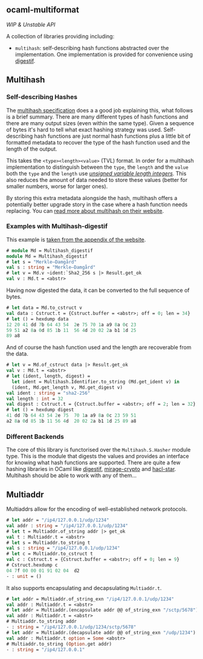 ocaml-multiformat
-----------------

*WIP & Unstable API*

A collection of libraries providing including: 

 - `multihash`: self-describing hash functions abstracted over the implementation. One implementation is provided for convenience using [digestif](https://github.com/mirage/digestif).

## Multihash

### Self-describing Hashes

The [multihash specification](https://w3c-ccg.github.io/multihash/index.xml) does a a good job explaining this, what follows is a brief summary. There are many different types of hash functions and there are many output sizes (even within the same type). Given a sequence of bytes it's hard to tell what exact hashing strategy was used. Self-describing hash functions are just normal hash functions plus a little bit of formatted metadata to recover the type of the hash function used and the length of the output.

This takes the `<type><length><value>` (TVL) format. In order for a multihash implementation to distinguish between the `type`, the `length` and the `value` both the `type` and the `length` use [*unsigned variable length integers*](https://golb.hplar.ch/2019/06/variable-length-int-java.html). This also reduces the amount of data needed to store these values (better for smaller numbers, worse for larger ones).

By storing this extra metadata alongside the hash, multihash offers a potentially better upgrade story in the case where a hash function needs replacing. You can [read more about multihash on their website](https://multiformats.io/multihash/).

### Examples with Multihash-digestif

This example is [taken from the appendix of the website](https://multiformats.io/multihash/#sha2-256-256-bits-aka-sha256).

```ocaml
# module Md = Multihash_digestif
module Md = Multihash_digestif
# let s = "Merkle–Damgård"
val s : string = "Merkle–Damgård"
# let v = Md.v ~ident:`Sha2_256 s |> Result.get_ok
val v : Md.t = <abstr>
```

Having now digested the data, it can be converted to the full sequence of bytes.

```ocaml
# let data = Md.to_cstruct v 
val data : Cstruct.t = {Cstruct.buffer = <abstr>; off = 0; len = 34}
# let () = hexdump data
12 20 41 dd 7b 64 43 54  2e 75 70 1a a9 8a 0c 23
59 51 a2 8a 0d 85 1b 11  56 4d 20 02 2a b1 1d 25
89 a8
```

And of course the hash function used and the length are recoverable from the data.

```ocaml
# let v = Md.of_cstruct data |> Result.get_ok
val v : Md.t = <abstr>
# let (ident, length, digest) = 
  let ident = Multihash.Identifier.to_string (Md.get_ident v) in
  (ident, Md.get_length v, Md.get_digest v)
val ident : string = "sha2-256"
val length : int = 32
val digest : Cstruct.t = {Cstruct.buffer = <abstr>; off = 2; len = 32}
# let () = hexdump digest
41 dd 7b 64 43 54 2e 75  70 1a a9 8a 0c 23 59 51
a2 8a 0d 85 1b 11 56 4d  20 02 2a b1 1d 25 89 a8
```

### Different Backends

The core of this library is functorised over the `Multihash.S.Hasher` module type. This is the module that digests the values and provides an interface for knowing what hash functions are supported. There are quite a few hashing libraries in OCaml like [digestif](https://github.com/mirage/digestif), [mirage-crypto](https://github.com/mirage/mirage-crypto) and [hacl-star](https://github.com/project-everest/hacl-star). Multihash should be able to work with any of them... 

## Multiaddr

Multiaddrs allow for the encoding of well-established network protocols.

```ocaml
# let addr = "/ip4/127.0.0.1/udp/1234"
val addr : string = "/ip4/127.0.0.1/udp/1234"
# let t = Multiaddr.of_string addr |> get_ok
val t : Multiaddr.t = <abstr>
# let s = Multiaddr.to_string t
val s : string = "/ip4/127.0.0.1/udp/1234"
# let c = Multiaddr.to_cstruct t
val c : Cstruct.t = {Cstruct.buffer = <abstr>; off = 0; len = 9}
# Cstruct.hexdump c
04 7f 00 00 01 91 02 04  d2
- : unit = ()
```

It also supports encapsulating and decapsulating `Multiaddr.t`.

```ocaml
# let addr = Multiaddr.of_string_exn "/ip4/127.0.0.1/udp/1234"
val addr : Multiaddr.t = <abstr>
# let addr = Multiaddr.(encapsulate addr @@ of_string_exn "/sctp/5678")
val addr : Multiaddr.t = <abstr>
# Multiaddr.to_string addr
- : string = "/ip4/127.0.0.1/udp/1234/sctp/5678"
# let addr = Multiaddr.(decapsulate addr @@ of_string_exn "/udp/1234")
val addr : Multiaddr.t option = Some <abstr>
# Multiaddr.to_string (Option.get addr)
- : string = "/ip4/127.0.0.1"
```
